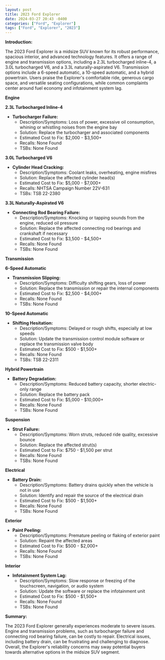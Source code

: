 ```yaml
---
layout: post
title: 2023 Ford Explorer
date: 2024-03-27 20:43 -0400
categories: ["Ford", "Explorer"]
tags: ["Ford", "Explorer", "2023"]
---
```

**Introduction:**

The 2023 Ford Explorer is a midsize SUV known for its robust performance, spacious interior, and advanced technology features. It offers a range of engine and transmission options, including a 2.3L turbocharged inline-4, a 3.0L turbocharged V6, and a 3.3L naturally-aspirated V6. Transmission options include a 6-speed automatic, a 10-speed automatic, and a hybrid powertrain. Users praise the Explorer's comfortable ride, generous cargo space, and versatile seating configurations, while common complaints center around fuel economy and infotainment system lag.

**Engine**

**2.3L Turbocharged Inline-4**

* **Turbocharger Failure:**
    * Description/Symptoms: Loss of power, excessive oil consumption, whining or whistling noises from the engine bay
    * Solution: Replace the turbocharger and associated components
    * Estimated Cost to Fix: $2,000 - $3,500+
    * Recalls: None Found
    * TSBs: None Found

**3.0L Turbocharged V6**

* **Cylinder Head Cracking:**
    * Description/Symptoms: Coolant leaks, overheating, engine misfires
    * Solution: Replace the affected cylinder head(s)
    * Estimated Cost to Fix: $5,000 - $7,000+
    * Recalls: NHTSA Campaign Number 22V-631
    * TSBs: TSB 22-2380

**3.3L Naturally-Aspirated V6**

* **Connecting Rod Bearing Failure:**
    * Description/Symptoms: Knocking or tapping sounds from the engine, reduced oil pressure
    * Solution: Replace the affected connecting rod bearings and crankshaft if necessary
    * Estimated Cost to Fix: $3,500 - $4,500+
    * Recalls: None Found
    * TSBs: None Found

**Transmission**

**6-Speed Automatic**

* **Transmission Slipping:**
    * Description/Symptoms: Difficulty shifting gears, loss of power
    * Solution: Replace the transmission or repair the internal components
    * Estimated Cost to Fix: $2,500 - $4,000+
    * Recalls: None Found
    * TSBs: None Found

**10-Speed Automatic**

* **Shifting Hesitation:**
    * Description/Symptoms: Delayed or rough shifts, especially at low speeds
    * Solution: Update the transmission control module software or replace the transmission valve body
    * Estimated Cost to Fix: $500 - $1,500+
    * Recalls: None Found
    * TSBs: TSB 22-2311

**Hybrid Powertrain**

* **Battery Degradation:**
    * Description/Symptoms: Reduced battery capacity, shorter electric-only range
    * Solution: Replace the battery pack
    * Estimated Cost to Fix: $5,000 - $10,000+
    * Recalls: None Found
    * TSBs: None Found

**Suspension**

* **Strut Failure:**
    * Description/Symptoms: Worn struts, reduced ride quality, excessive bounce
    * Solution: Replace the affected strut(s)
    * Estimated Cost to Fix: $750 - $1,500 per strut
    * Recalls: None Found
    * TSBs: None Found

**Electrical**

* **Battery Drain:**
    * Description/Symptoms: Battery drains quickly when the vehicle is not in use
    * Solution: Identify and repair the source of the electrical drain
    * Estimated Cost to Fix: $500 - $1,500+
    * Recalls: None Found
    * TSBs: None Found

**Exterior**

* **Paint Peeling:**
    * Description/Symptoms: Premature peeling or flaking of exterior paint
    * Solution: Repaint the affected areas
    * Estimated Cost to Fix: $500 - $2,000+
    * Recalls: None Found
    * TSBs: None Found

**Interior**

* **Infotainment System Lag:**
    * Description/Symptoms: Slow response or freezing of the touchscreen, navigation, or audio system
    * Solution: Update the software or replace the infotainment unit
    * Estimated Cost to Fix: $500 - $1,500+
    * Recalls: None Found
    * TSBs: None Found

**Summary:**

The 2023 Ford Explorer generally experiences moderate to severe issues. Engine and transmission problems, such as turbocharger failure and connecting rod bearing failure, can be costly to repair. Electrical issues, including battery drain, can be frustrating and challenging to diagnose. Overall, the Explorer's reliability concerns may sway potential buyers towards alternative options in the midsize SUV segment.
